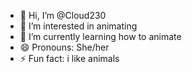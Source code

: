 - 👋 Hi, I’m @Cloud230
- 👀 I’m interested in animating
- 🌱 I’m currently learning how to animate 
- 😄 Pronouns: She/her
- ⚡ Fun fact: i like animals

<!---
Cloud230/Cloud230 is a ✨ special ✨ repository because its `README.md` (this file) appears on your GitHub profile.
You can click the Preview link to take a look at your changes.
--->

